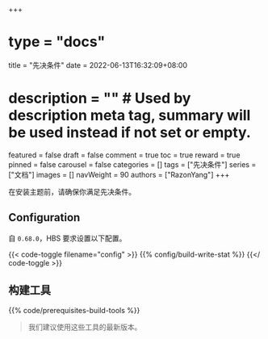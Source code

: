 +++
# type = "docs"
title = "先决条件"
date = 2022-06-13T16:32:09+08:00
# description = "" # Used by description meta tag, summary will be used instead if not set or empty.
featured = false
draft = false
comment = true
toc = true
reward = true
pinned = false
carousel = false
categories = []
tags = ["先决条件"]
series = ["文档"]
images = []
navWeight = 90
authors = ["RazonYang"]
+++

在安装主题前，请确保你满足先决条件。

<!--more-->

## Configuration

自 `0.68.0`，HBS 要求设置以下配置。

{{< code-toggle filename="config" >}}
{{% config/build-write-stat %}}
{{</ code-toggle >}}

## 构建工具

{{% code/prerequisites-build-tools %}}

> 我们建议使用这些工具的最新版本。
